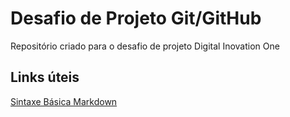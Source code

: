 # Desafio de Projeto Git/GitHub
Repositório criado para o desafio de projeto Digital Inovation One

## Links úteis
[Sintaxe Básica Markdown](https://www.markdownguide.org/basic-syntax/)

